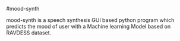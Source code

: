 #mood-synth

mood-synth is a speech synthesis GUI based python program which predicts the mood of user with a Machine learning Model based
on RAVDESS dataset.
